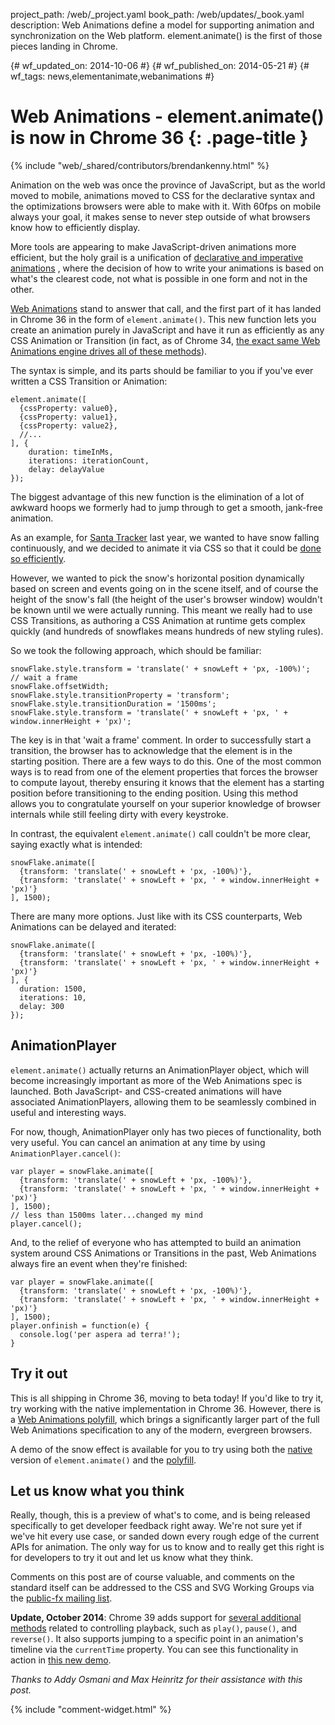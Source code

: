 project_path: /web/_project.yaml
book_path: /web/updates/_book.yaml
description: Web Animations define a model for supporting animation and synchronization on the Web platform. element.animate() is the first of those pieces landing in Chrome.

{# wf_updated_on: 2014-10-06 #}
{# wf_published_on: 2014-05-21 #}
{# wf_tags: news,elementanimate,webanimations #}

# Web Animations - element.animate() is now in Chrome 36 {: .page-title }

{% include "web/_shared/contributors/brendankenny.html" %}


Animation on the web was once the province of JavaScript, but as the world moved to mobile, animations moved to CSS for the declarative syntax and the optimizations browsers were able to make with it. With 60fps on mobile always your goal, it makes sense to never step outside of what browsers know how to efficiently display.

More tools are appearing to make JavaScript-driven animations more efficient, but the holy grail is a unification of [declarative and imperative animations](http://www.html5rocks.com/en/tutorials/speed/high-performance-animations/#toc-imperative-declarative) , where the decision of how to write your animations is based on what's the clearest code, not what is possible in one form and not in the other.

[Web Animations](http://dev.w3.org/fxtf/web-animations/) stand to answer that call, and the first part of it has landed in Chrome 36 in the form of <code>element.animate()</code>. This new function lets you create an animation purely in JavaScript and have it run as efficiently as any CSS Animation or Transition (in fact, as of Chrome 34, [the exact same Web Animations engine drives all of these methods](http://updates.html5rocks.com/2013/12/New-Web-Animations-engine-in-Blink-drives-CSS-Animations-Transitions)).

The syntax is simple, and its parts should be familiar to you if you've ever written a CSS Transition or Animation:


    element.animate([
      {cssProperty: value0},
      {cssProperty: value1},
      {cssProperty: value2},
      //...
    ], {
        duration: timeInMs,
        iterations: iterationCount,
        delay: delayValue
    });
    


The biggest advantage of this new function is the elimination of a lot of awkward hoops we formerly had to jump through to get a smooth, jank-free animation.

As an example, for [Santa Tracker](http://www.google.co.uk/santatracker/) last year, we wanted to have snow falling continuously, and we decided to animate it via CSS so that it could be [done so efficiently](http://www.html5rocks.com/en/tutorials/speed/high-performance-animations/).

However, we wanted to pick the snow's horizontal position dynamically based on screen and events going on in the scene itself, and of course the height of the snow's fall (the height of the user's browser window) wouldn't be known until we were actually running. This meant we really had to use CSS Transitions, as authoring a CSS Animation at runtime gets complex quickly (and hundreds of snowflakes means hundreds of new styling rules).

So we took the following approach, which should be familiar:


    snowFlake.style.transform = 'translate(' + snowLeft + 'px, -100%)';
    // wait a frame
    snowFlake.offsetWidth;
    snowFlake.style.transitionProperty = 'transform';
    snowFlake.style.transitionDuration = '1500ms';
    snowFlake.style.transform = 'translate(' + snowLeft + 'px, ' + window.innerHeight + 'px)';
    


The key is in that 'wait a frame' comment. In order to successfully start a transition, the browser has to acknowledge that the element is in the starting position. There are a few ways to do this. One of the most common ways is to read from one of the element properties that forces the browser to compute layout, thereby ensuring it knows that the element has a starting position before transitioning to the ending position. Using this method allows you to congratulate yourself on your superior knowledge of browser internals while still feeling dirty with every keystroke.

In contrast, the equivalent `element.animate()` call couldn't be more clear, saying exactly what is intended:


    snowFlake.animate([
      {transform: 'translate(' + snowLeft + 'px, -100%)'},
      {transform: 'translate(' + snowLeft + 'px, ' + window.innerHeight + 'px)'}
    ], 1500);
    


There are many more options. Just like with its CSS counterparts, Web Animations can be delayed and iterated:


    snowFlake.animate([
      {transform: 'translate(' + snowLeft + 'px, -100%)'},
      {transform: 'translate(' + snowLeft + 'px, ' + window.innerHeight + 'px)'}
    ], {
      duration: 1500,
      iterations: 10,
      delay: 300
    });
    


<h2>AnimationPlayer</h2>

<code>element.animate()</code> actually returns an AnimationPlayer object, which will become increasingly important as more of the Web Animations spec is launched. Both JavaScript- and CSS-created animations will have associated AnimationPlayers, allowing them to be seamlessly combined in useful and interesting ways.

For now, though, AnimationPlayer only has two pieces of functionality, both very useful. You can cancel an animation at any time by using <code>AnimationPlayer.cancel()</code>:


    var player = snowFlake.animate([
      {transform: 'translate(' + snowLeft + 'px, -100%)'},
      {transform: 'translate(' + snowLeft + 'px, ' + window.innerHeight + 'px)'}
    ], 1500);
    // less than 1500ms later...changed my mind
    player.cancel();
    


And, to the relief of everyone who has attempted to build an animation system around CSS Animations or Transitions in the past, Web Animations always fire an event when they're finished:


    var player = snowFlake.animate([
      {transform: 'translate(' + snowLeft + 'px, -100%)'},
      {transform: 'translate(' + snowLeft + 'px, ' + window.innerHeight + 'px)'}
    ], 1500);
    player.onfinish = function(e) {
      console.log('per aspera ad terra!');
    }
    


<h2>Try it out</h2>

This is all shipping in Chrome 36, moving to beta today! If you'd like to try it, try working with the native implementation in Chrome 36. However, there is a [Web Animations polyfill](https://github.com/web-animations/web-animations-js), which brings a significantly larger part of the full Web Animations specification to any of the modern, evergreen browsers.

A demo of the snow effect is available for you to try using both the <a href="http://jsbin.com/novuf/1/watch?js,output">native</a> version of <code>element.animate()</code> and the <a href="http://jsbin.com/rewev/2/watch?html,js,output">polyfill</a>.

<h2>Let us know what you think</h2>

Really, though, this is a preview of what's to come, and is being released specifically to get developer feedback right away. We're not sure yet if we've hit every use case, or sanded down every rough edge of the current APIs for animation. The only way for us to know and to really get this right is for developers to try it out and let us know what they think.

Comments on this post are of course valuable, and comments on the standard itself can be addressed to the CSS and SVG Working Groups via the [public-fx mailing list](http://lists.w3.org/Archives/Public/public-fx/).

**Update, October 2014**: Chrome 39 adds support for [several additional methods](https://www.chromestatus.com/feature/5633748733263872) related to controlling playback, such as `play()`, `pause()`, and `reverse()`. It also supports jumping to a specific point in an animation's timeline via the `currentTime` property. You can see this functionality in action in [this new demo](http://web-animations.github.io/web-animations-demos/#playback-control).

<em>Thanks to Addy Osmani and Max Heinritz for their assistance with this post.</em>


{% include "comment-widget.html" %}
